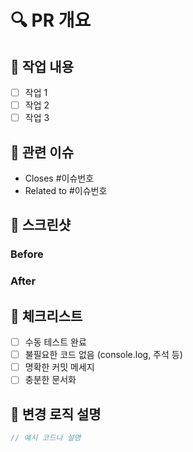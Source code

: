 # 🔍 PR 개요

<!-- PR에 대한 간단한 설명을 작성해주세요 -->

## 📝 작업 내용

<!-- 구현한 기능에 대해 자세히 작성해주세요 -->

-   [ ] 작업 1
-   [ ] 작업 2
-   [ ] 작업 3

## 🔗 관련 이슈

<!-- 관련된 이슈를 연결해주세요 -->

-   Closes #이슈번호
-   Related to #이슈번호

## 📸 스크린샷

<!-- UI 변경사항이 있다면 스크린샷을 첨부해주세요 -->

### Before

<!-- 변경 전 스크린샷 -->

### After

<!-- 변경 후 스크린샷 -->

## 🧪 체크리스트

<!-- 테스트 항목을 체크해주세요 -->

-   [ ] 수동 테스트 완료
-   [ ] 불필요한 코드 없음 (console.log, 주석 등)
-   [ ] 명확한 커밋 메세지
-   [ ] 충분한 문서화

## 🔄 변경 로직 설명

<!-- 주요 로직 변경사항을 설명해주세요 -->

```js
// 예시 코드나 설명
```